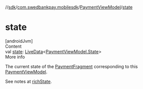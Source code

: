//[sdk](../../../index.md)/[com.swedbankpay.mobilesdk](../index.md)/[PaymentViewModel](index.md)/[state](state.md)



# state  
[androidJvm]  
Content  
val [state](state.md): [LiveData](https://developer.android.com/reference/kotlin/androidx/lifecycle/LiveData.html)<[PaymentViewModel.State](-state/index.md)>  
More info  


The current state of the [PaymentFragment](../-payment-fragment/index.md) corresponding to this [PaymentViewModel](index.md).



See notes at [richState](rich-state.md).

  



